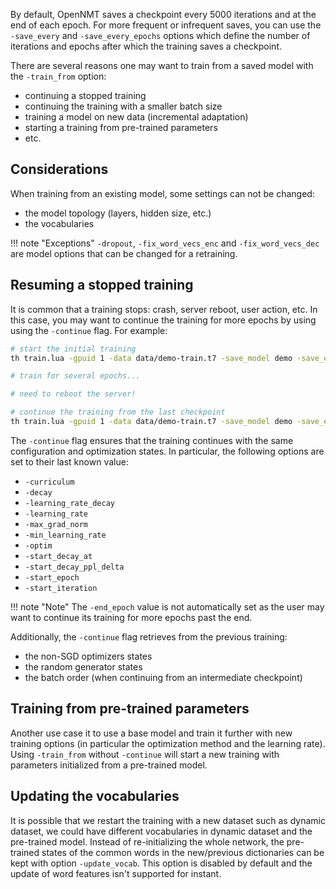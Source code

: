 By default, OpenNMT saves a checkpoint every 5000 iterations and at the end of each epoch. For more frequent or infrequent saves, you can use the `-save_every` and `-save_every_epochs` options which define the number of iterations and epochs after which the training saves a checkpoint.

There are several reasons one may want to train from a saved model with the `-train_from` option:

* continuing a stopped training
* continuing the training with a smaller batch size
* training a model on new data (incremental adaptation)
* starting a training from pre-trained parameters
* etc.

## Considerations

When training from an existing model, some settings can not be changed:

* the model topology (layers, hidden size, etc.)
* the vocabularies

!!! note "Exceptions"
    `-dropout`, `-fix_word_vecs_enc` and `-fix_word_vecs_dec` are model options that can be changed for a retraining.

## Resuming a stopped training

It is common that a training stops: crash, server reboot, user action, etc. In this case, you may want to continue the training for more epochs by using using the `-continue` flag. For example:

```bash
# start the initial training
th train.lua -gpuid 1 -data data/demo-train.t7 -save_model demo -save_every 50

# train for several epochs...

# need to reboot the server!

# continue the training from the last checkpoint
th train.lua -gpuid 1 -data data/demo-train.t7 -save_model demo -save_every 50 -train_from demo_checkpoint.t7 -continue
```

The `-continue` flag ensures that the training continues with the same configuration and optimization states. In particular, the following options are set to their last known value:

* `-curriculum`
* `-decay`
* `-learning_rate_decay`
* `-learning_rate`
* `-max_grad_norm`
* `-min_learning_rate`
* `-optim`
* `-start_decay_at`
* `-start_decay_ppl_delta`
* `-start_epoch`
* `-start_iteration`

!!! note "Note"
    The `-end_epoch` value is not automatically set as the user may want to continue its training for more epochs past the end.

Additionally, the `-continue` flag retrieves from the previous training:

* the non-SGD optimizers states
* the random generator states
* the batch order (when continuing from an intermediate checkpoint)

## Training from pre-trained parameters

Another use case it to use a base model and train it further with new training options (in particular the optimization method and the learning rate). Using `-train_from` without `-continue` will start a new training with parameters initialized from a pre-trained model.

## Updating the vocabularies

It is possible that we restart the training with a new dataset such as dynamic dataset, we could have different vocabularies in dynamic dataset and the pre-trained model. Instead of re-initializing the whole network, the pre-trained states of the common words in the new/previous dictionaries can be kept with option `-update_vocab`. This option is disabled by default and the update of word features isn't supported for instant.
